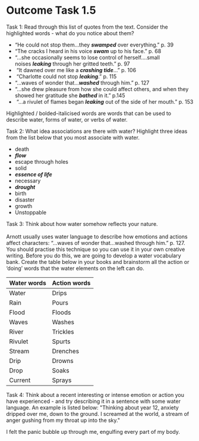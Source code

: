 # Outcome Task 1.5

Task 1: Read through this list of quotes from the text. Consider the highlighted words - what do you notice about them?  
  
-   “He could not stop them…they ***swamped*** over everything.” p. 39
-   “The cracks I heard in his voice ***swam*** up to his face.” p. 68
-   “…she occasionally seems to lose control of herself….small noises ***leaking*** through her gritted teeth.” p. 97
-    “It dawned over me like a ***crashing tide***…” p. 106
-    “Charlotte could not stop ***leaking***.” p. 115
-   “…waves of wonder that…***washed*** through him.” p. 127
-   “…she drew pleasure from how she could affect others, and when they showed her gratitude she ***bathed*** in it.” p.145
-    “…a rivulet of flames began ***leaking*** out of the side of her mouth.” p. 153

Highlighted / bolded-italicised words are words that can be used to describe water, forms of water, or verbs of water.


Task 2: What idea associations are there with water? Highlight three ideas from the list below that you most associate with water.  
  
-   death
-   ***flow***
-   escape through holes
-   solid
-   ***essence of life***
-   necessary
-   ***drought***
-   birth
-   disaster
-   growth
-   Unstoppable


Task 3: Think about how water somehow reflects your nature.  
   
Arnott usually uses water language to describe how emotions and actions affect characters: “…waves of wonder that…washed through him.” p. 127.  
You should practise this technique so you can use it in your own creative writing. Before you do this, we are going to develop a water vocabulary bank. Create the table below in your books and brainstorm all the action or ‘doing’ words that the water elements on the left can do.

| Water words | Action words |
| ----------- | ------------ |
| Water       | Drips        |
| Rain        | Pours        |
| Flood       | Floods       |
| Waves       | Washes       |
| River       | Trickles     |
| Rivulet     | Spurts     |
| Stream      | Drenches       |
| Drip        | Drowns        |
| Drop        | Soaks             |
| Current     | Sprays             |


Task 4: Think about a recent interesting or intense emotion or action you have experienced - and try describing it in a sentence with some water language. An example is listed below: "Thinking about year 12, anxiety dripped over me, down to the ground. I screamed at the world, a stream of anger gushing from my throat up into the sky."

I felt the panic bubble up through me, engulfing every part of my body. 
